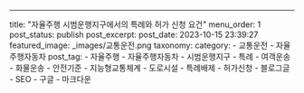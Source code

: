 ---
title: "자율주행 시범운행지구에서의 특례와 허가 신청 요건"
menu_order: 1
post_status: publish
post_excerpt: 
post_date: 2023-10-15 23:39:27
featured_image: _images/교통운전.png
taxonomy:
    category:
        - 교통운전
        - 자율주행자동차
    post_tag:
        - 자율주행
        -  자율주행자동차
        -  시범운행지구
        -  특례
        -  여객운송
        -  화물운송
        -  안전기준
        -  지능형교통체계
        -  도로시설
        -  특례배제
        -  허가신청
        -  블로그글
        -  SEO
        -  구글
        -  마크다운
